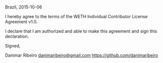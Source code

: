Brazil, 2015-10-06

I hereby agree to the terms of the WETH Individual Contributor License
Agreement v1.0.

I declare that I am authorized and able to make this agreement and sign this
declaration.

Signed,

Danimar Ribeiro danimaribeiro@gmail.com https://github.com/danimaribeiro

